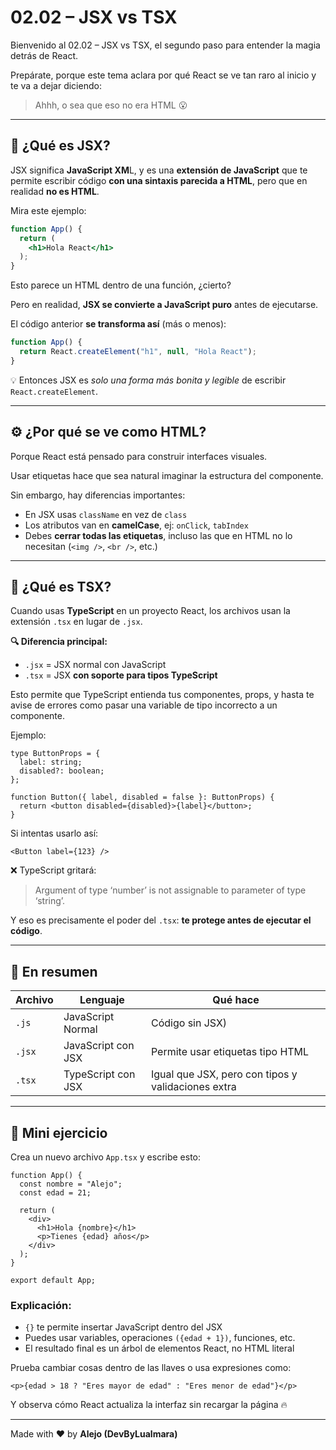 # 02.02 – JSX vs TSX

Bienvenido al 02.02 – JSX vs TSX, el segundo paso para entender la magia detrás de React.

Prepárate, porque este tema aclara por qué React se ve tan raro al inicio y te va a dejar diciendo:
> Ahhh, o sea que eso no era HTML 😮

---

## 🧩 ¿Qué es JSX?

JSX significa **JavaScript XM**L, y es una **extensión de JavaScript** que te permite escribir código **con una sintaxis parecida a HTML**, pero que en realidad **no es HTML**.

Mira este ejemplo:

```jsx
function App() {
  return (
    <h1>Hola React</h1>
  );
}
```

Esto parece un HTML dentro de una función, ¿cierto?

Pero en realidad, **JSX se convierte a JavaScript puro** antes de ejecutarse.

El código anterior **se transforma así** (más o menos):

```js
function App() {
  return React.createElement("h1", null, "Hola React");
}
```

💡 Entonces JSX es *solo una forma más bonita y legible* de escribir `React.createElement`.

---

## ⚙️ ¿Por qué se ve como HTML?

Porque React está pensado para construir interfaces visuales.

Usar etiquetas hace que sea natural imaginar la estructura del componente.

Sin embargo, hay diferencias importantes:

* En JSX usas `className` en vez de `class`
* Los atributos van en **camelCase**, ej: `onClick`, `tabIndex`
* Debes **cerrar todas las etiquetas**, incluso las que en HTML no lo necesitan (`<img />`, `<br />`, etc.)

---

## 🧠 ¿Qué es TSX?

Cuando usas **TypeScript** en un proyecto React, los archivos usan la extensión `.tsx` en lugar de `.jsx`.

**🔍 Diferencia principal:**

* `.jsx` = JSX normal con JavaScript
* `.tsx` = JSX **con soporte para tipos TypeScript**

Esto permite que TypeScript entienda tus componentes, props, y hasta te avise de errores como pasar una variable de tipo incorrecto a un componente.

Ejemplo:

```tsx
type ButtonProps = {
  label: string;
  disabled?: boolean;
};

function Button({ label, disabled = false }: ButtonProps) {
  return <button disabled={disabled}>{label}</button>;
}
```

Si intentas usarlo así:

```tsx
<Button label={123} />
```

❌ TypeScript gritará:

> Argument of type ‘number’ is not assignable to parameter of type ‘string’.

Y eso es precisamente el poder del `.tsx`: **te protege antes de ejecutar el código**.

---

## 🚀 En resumen

| Archivo | Lenguaje                                 | Qué hace       |
|----------|---------------------------------------------------|--------------|
| `.js`  | JavaScript Normal | Código sin JSX) |
| `.jsx` | JavaScript con JSX | Permite usar etiquetas tipo HTML |
| `.tsx` | TypeScript con JSX | Igual que JSX, pero con tipos y validaciones extra |

---

## 🧪 Mini ejercicio

Crea un nuevo archivo `App.tsx` y escribe esto:

```tsx
function App() {
  const nombre = "Alejo";
  const edad = 21;

  return (
    <div>
      <h1>Hola {nombre}</h1>
      <p>Tienes {edad} años</p>
    </div>
  );
}

export default App;
```

### Explicación:

- `{}` te permite insertar JavaScript dentro del JSX
- Puedes usar variables, operaciones `({edad + 1})`, funciones, etc.
- El resultado final es un árbol de elementos React, no HTML literal

Prueba cambiar cosas dentro de las llaves o usa expresiones como:

```tsx
<p>{edad > 18 ? "Eres mayor de edad" : "Eres menor de edad"}</p>
```

Y observa cómo React actualiza la interfaz sin recargar la página 🔥

---

Made with ❤️ by **Alejo (DevByLualmara)**
